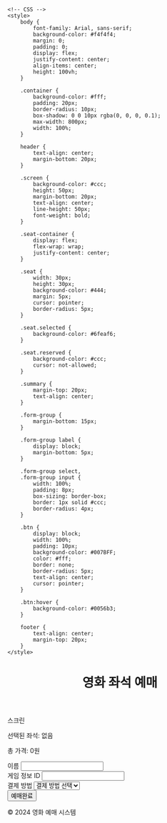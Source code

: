 <!DOCTYPE html>
<html lang="ko">
<head>
    <meta charset="UTF-8">
    <meta name="viewport" content="width=device-width, initial-scale=1.0">
    <title>영화 좌석 예매</title>

    <!-- CSS -->
    <style>
        body {
            font-family: Arial, sans-serif;
            background-color: #f4f4f4;
            margin: 0;
            padding: 0;
            display: flex;
            justify-content: center;
            align-items: center;
            height: 100vh;
        }

        .container {
            background-color: #fff;
            padding: 20px;
            border-radius: 10px;
            box-shadow: 0 0 10px rgba(0, 0, 0, 0.1);
            max-width: 800px;
            width: 100%;
        }

        header {
            text-align: center;
            margin-bottom: 20px;
        }

        .screen {
            background-color: #ccc;
            height: 50px;
            margin-bottom: 20px;
            text-align: center;
            line-height: 50px;
            font-weight: bold;
        }

        .seat-container {
            display: flex;
            flex-wrap: wrap;
            justify-content: center;
        }

        .seat {
            width: 30px;
            height: 30px;
            background-color: #444;
            margin: 5px;
            cursor: pointer;
            border-radius: 5px;
        }

        .seat.selected {
            background-color: #6feaf6;
        }

        .seat.reserved {
            background-color: #ccc;
            cursor: not-allowed;
        }

        .summary {
            margin-top: 20px;
            text-align: center;
        }

        .form-group {
            margin-bottom: 15px;
        }

        .form-group label {
            display: block;
            margin-bottom: 5px;
        }

        .form-group select,
        .form-group input {
            width: 100%;
            padding: 8px;
            box-sizing: border-box;
            border: 1px solid #ccc;
            border-radius: 4px;
        }

        .btn {
            display: block;
            width: 100%;
            padding: 10px;
            background-color: #007BFF;
            color: #fff;
            border: none;
            border-radius: 5px;
            text-align: center;
            cursor: pointer;
        }

        .btn:hover {
            background-color: #0056b3;
        }

        footer {
            text-align: center;
            margin-top: 20px;
        }
    </style>
</head>
<body>
<div class="container">
    <header>
        <h1>영화 좌석 예매</h1>
    </header>
    <main>
        <div class="screen">스크린</div>
        <div class="seat-container" id="seatContainer"></div>
        <div class="summary">
            <p id="selectedSeats">선택된 좌석: 없음</p>
            <p id="totalPrice">총 가격: 0원</p>
        </div>
        <form id="bookingForm" class="booking-form">
            <div class="form-group">
                <label for="name" class="form-label">이름</label>
                <input type="text" id="name" name="name" class="form-control" required>
            </div>
            <div class="form-group">
                <label for="gameinfoId" class="form-label">게임 정보 ID</label>
                <input type="text" id="gameinfoId" name="gameinfoId" class="form-control" required>
            </div>
            <div class="form-group">
                <label for="payid" class="form-label">결제 방법</label>
                <select id="payid" name="payid" class="form-control" required>
                    <option value="">결제 방법 선택</option>
                    <option value="card">카드</option>
                    <option value="bank">은행 이체</option>
                    <option value="mobile">모바일 결제</option>
                </select>
            </div>
            <div id="response"></div>
            <button type="submit" class="btn">예매완료</button>
        </form>
    </main>
    <footer>
        <p>© 2024 영화 예매 시스템</p>
    </footer>
</div>

<!-- JS -->
<script>
    document.addEventListener('DOMContentLoaded', () => {
        const seatContainer = document.getElementById('seatContainer');
        const selectedSeatsDisplay = document.getElementById('selectedSeats');
        const totalPriceDisplay = document.getElementById('totalPrice');
        const bookingForm = document.getElementById('bookingForm');

        const seatCount = 100;
        const seatsPerRow = 10;
        const seatPrice = 10000;

        // 좌석 생성
        for (let i = 0; i < seatCount; i++) {
            const row = Math.floor(i / seatsPerRow) + 1;
            const seatNumber = (i % seatsPerRow) + 1;
            const seat = document.createElement('div');
            seat.classList.add('seat');
            seat.setAttribute('data-seat', `R${row}S${seatNumber}`);
            seat.setAttribute('data-price', seatPrice);
            seatContainer.appendChild(seat);
        }

        // 좌석 클릭 이벤트
        seatContainer.addEventListener('click', (e) => {
            if (e.target.classList.contains('seat') && !e.target.classList.contains('reserved')) {
                e.target.classList.toggle('selected');
                updateSelectedSeats();
            }
        });

        // 선택된 좌석 업데이트
        function updateSelectedSeats() {
            const selectedSeats = document.querySelectorAll('.seat.selected');
            const selectedSeatsArr = Array.from(selectedSeats).map(seat => seat.getAttribute('data-seat'));
            const totalPrice = selectedSeatsArr.length * seatPrice;

            selectedSeatsDisplay.textContent = `선택된 좌석: ${selectedSeatsArr.length > 0 ? selectedSeatsArr.join(', ') : '없음'}`;
            totalPriceDisplay.textContent = `총 가격: ${totalPrice}원`;
        }

        // 예매 폼 제출 이벤트
        bookingForm.addEventListener('submit', (e) => {
            e.preventDefault();

            const name = document.getElementById('name').value;
            const gameinfoId = document.getElementById('gameinfoId').value;
            const payid = document.getElementById('payid').value;
            const selectedSeats = document.querySelectorAll('.seat.selected');
            const selectedSeatsArr = Array.from(selectedSeats).map(seat => seat.getAttribute('data-seat'));

            if (selectedSeatsArr.length === 0) {
                alert('최소 하나의 좌석을 선택해야 합니다.');
                return;
            }

            fetch('/book/make', {
                method: 'POST',
                headers: {
                    'Content-Type': 'application/json'
                },
                body: JSON.stringify({
                    name: name,
                    gameinfoId: gameinfoId,
                    payid: payid,
                    seats: selectedSeatsArr
                })
            })
            .then(response => response.json())
            .then(data => {
                if (data.success) {
                    alert('예매가 완료되었습니다.');
                    location.reload();
                } else {
                    alert('예매에 실패했습니다. 다시 시도하세요.');
                }
            })
            .catch(error => {
                console.error('오류 발생:', error);
                alert('오류가 발생했습니다. 다시 시도하세요.');
            });
        });
    });
</script>
</body>
</html>
